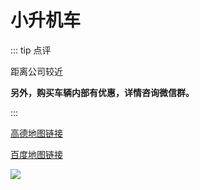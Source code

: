 # 小升机车

::: tip 点评

距离公司较近

**另外，购买车辆内部有优惠，详情咨询微信群。**

:::

[高德地图链接](http://f.amap.com/5ZJlA_05369qI)

[百度地图链接](https://j.map.baidu.com/pMnx2)


[![](https://ae01.alicdn.com/kf/HTB1m7vfSIbpK1RjSZFyq6x_qFXad.jpg)](https://ae01.alicdn.com/kf/HTB1m7vfSIbpK1RjSZFyq6x_qFXad.jpg)